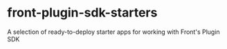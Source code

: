 # front-plugin-sdk-starters
A selection of ready-to-deploy starter apps for working with Front's Plugin SDK
